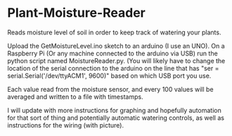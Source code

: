# Plant-Moisture-Reader
Reads moisture level of soil in order to keep track of watering your plants.

Upload the GetMoistureLevel.ino sketch to an arduino (I use an UNO).
On a Raspberry Pi (Or any machine connected to the arduino via USB) run the python script named MoistureReader.py. (You will 
likely have to change the location of the serial connection to the arduino on the line that has "ser = 
serial.Serial('/dev/ttyACM1', 9600)" based on which USB port you use.

Each value read from the moisture sensor, and every 100 values will be averaged and written to a file with timestamps.

I will update with more instructions for graphing and hopefully automation for that sort of thing and potentially automatic 
watering controls, as well as instructions for the wiring (with picture).
